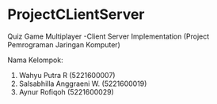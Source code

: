 # ProjectCLientServer
Quiz Game Multiplayer -Client Server Implementation (Project Pemrograman Jaringan Komputer)

Nama Kelompok:
1. Wahyu Putra R (5221600007)
2. Salsabhilla Anggraeni W.
(5221600019)
4. Aynur Rofiqoh (5221600029)
